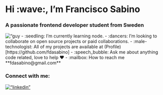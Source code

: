 <h1 align=“center”>Hi :wave:, I’m Francisco Sabino </h1>
<h3 align=“center”>A passionate frontend developer student from Sweden</h3>
<img width=“400” alt=“guy in a rolling chair” align=“right” src=“https://res.cloudinary.com/frank2021/image/upload/v1675170341/portfolio/developer_med_aeio4i.gif”>
- :seedling: I’m currently learning node.
- :dancers: I’m looking to collaborate on open source projects or paid collaborations.
- :male-technologist: All of my projects are available at (Profile)[https://github.com/fdasabino]
- :speech_bubble: Ask me about anything code related, love to help ❤️ 
- :mailbox: How to reach me **fdasabino@gmail.com**
<h3 align=“left”>Connect with me:</h3>
<p align=“left”>
<a href=“https://www.linkedin.com/in/francisco-sabino/” target=“blank”><img align=“center” src=“https://raw.githubusercontent.com/rahuldkjain/github-profile-readme-generator/master/src/images/icons/Social/linked-in-alt.svg” alt=“linkedin” height=“30" width=“40” /></a>
</p>
